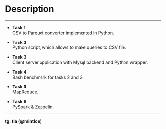 # Description  

---  

* **Task 1**  
CSV to Parquet converter implemented in Python.  

* **Task 2**  
Python script, which allows to make queries to CSV file.  

* **Task 3**  
Client server application with Mysql backend and Python wrapper.  

* **Task 4**  
Bash benchmark for tasks 2 and 3.  

* **Task 5**  
MapReduce.  

* **Task 6**  
PySpark & Zeppelin.  

---  

**tg: tia (@mintlce)**  
